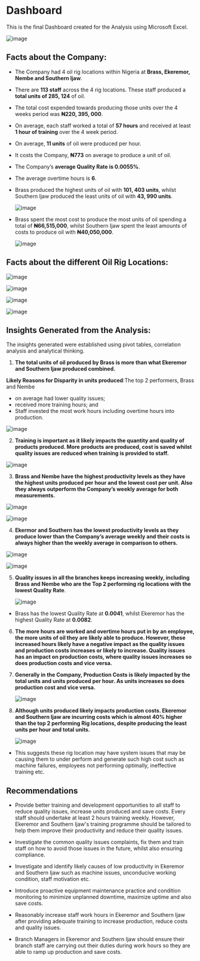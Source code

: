 # Dashboard

This is the final Dashboard created for the Analysis using Microsoft Excel.

  ![image](https://github.com/user-attachments/assets/aa2297f4-7033-4b8e-a0a2-a557849c9387)

## Facts about the Company:

- The Company had 4 oil rig locations within Nigeria at **Brass, Ekeremor, Nembe and Southern Ijaw**.
- There are **113 staff** across the 4 rig locations. These staff produced a **total units of 285, 124** of oil.
- The total cost expended towards producing those units over the 4 weeks period was **₦220, 395, 000**.
- On average, each staff worked a total of **57 hours** and received at least **1 hour of training** over the 4 week period.
- On average, **11 units** of oil were produced per hour.
- It costs the Company, **₦773** on average to produce a unit of oil.
- The Company’s **average Quality Rate is 0.0055%**.
- The average overtime hours is **6**.
- Brass produced the highest units of oil with **101, 403 units**, whilst Southern Ijaw produced the least units of oil with **43, 990 units**.
  
  ![image](https://github.com/user-attachments/assets/d386c37b-1af2-4b28-abe7-6b028e1bc409)

- Brass spent the most cost to produce the most units of oil spending a total of **₦66,515,000**, whilst Southern Ijaw spent the least amounts of costs to produce oil with **₦40,050,000**.

  ![image](https://github.com/user-attachments/assets/13e9e7e2-ac8a-42c8-86a1-5d14509ecd58)


## Facts about the different Oil Rig Locations:

![image](https://github.com/user-attachments/assets/ff7d293b-7d67-4ec5-8c84-3e0a2db07ac6)


![image](https://github.com/user-attachments/assets/83c77a00-ccd0-40c7-bd97-e5b69fabca0c)

  
![image](https://github.com/user-attachments/assets/0787b103-89a1-42f4-b0d2-9da41f99911e)

  
![image](https://github.com/user-attachments/assets/3e1d64e2-6d78-4eec-80b7-a7b1161498a9)


## Insights Generated from the Analysis:

The insights generated were established using pivot tables, correlation analysis and analytical thinking. 

1. **The total units of oil produced by Brass is more than what Ekeremor and Southern Ijaw produced combined.**
   
**Likely Reasons for Disparity in units produced**:The top 2 performers, Brass and Nembe
- on average had lower quality issues;
- received more training hours; and
- Staff invested the most work hours including overtime  hours into production.

![image](https://github.com/user-attachments/assets/650b0718-b494-4ec6-9f9e-a67d0b11123b)

2. **Training is important as it likely impacts the quantity and quality of products produced. More products are produced, cost is saved whilst quality issues are reduced when training is provided to staff.**

  ![image](https://github.com/user-attachments/assets/5aecbc79-776d-4ca8-8d42-cb066de7b86f)

3. **Brass and Nembe have the highest productivity levels as they have the highest units produced per hour and the lowest cost per unit. Also they always outperform the Company’s weekly average for both measurements.**

  ![image](https://github.com/user-attachments/assets/ce51ea36-9b72-4c56-b3a0-def8d711af22)


  ![image](https://github.com/user-attachments/assets/87fc3d24-d80b-4812-9db1-741e63f4b45f)


4. **Ekermor and Southern has the lowest productivity levels as they produce lower than the Company’s average weekly and their costs is always higher than the weekly average in comparison to others.**

  ![image](https://github.com/user-attachments/assets/5ee8a25d-6481-4067-b3b0-583620e45bf8)

  
  ![image](https://github.com/user-attachments/assets/4d6070a2-4651-4424-a4c5-ded72b3ef72f)

5. **Quality issues in all the branches keeps increasing weekly, including Brass and Nembe who are the Top 2 performing rig locations with the lowest Quality Rate**.

   ![image](https://github.com/user-attachments/assets/a43beead-2388-457e-9697-fbd1ecb2f657)

- Brass has the lowest Quality Rate at **0.0041**, whilst Ekeremor has the highest Quality Rate at **0.0082**.

6. **The more hours are worked and overtime hours put in by an employee, the more units of oil they are likely able to produce. However, these increased hours likely have a negative impact as the quality issues and production costs increases or likely to increase. Quality issues has an impact on production costs, where quality issues increases so does production costs and vice versa.**

7. **Generally in the Company, Production Costs is likely impacted by the total units and units produced per hour. As units increases so does production cost and vice versa.**

    ![image](https://github.com/user-attachments/assets/9791c48e-07b3-411a-9d79-822c304cf9e9)

8. **Although units produced likely impacts production costs. Ekeremor and Southern Ijaw are incurring costs which is almost 40% higher than the top 2 performing Rig locations, despite producing the least units per hour and total units.**

    ![image](https://github.com/user-attachments/assets/d2d141b2-b99b-4c2b-8949-c7d2cf12d69c)

- This suggests these rig location may have system issues that may be causing them to under perform and generate such high cost such as machine failures, employees not performing optimally, ineffective training etc.

## Recommendations

- Provide better training and development opportunities to all staff to reduce quality issues, increase units produced and save costs. Every staff should undertake at least 2 hours training weekly. However, Ekeremor and Southern Ijaw's training programme should be tailored to help them improve their productivity and reduce their quality issues.
  
- Investigate the common quality issues complaints, fix them and train staff on how to avoid those issues in the future, whilst also ensuring compliance.
  
- Investigate and identify likely causes of low productivity in Ekeremor and Southern Ijaw such as machine issues, unconducive working condition, staff motivation etc.
  
- Introduce proactive equipment maintenance practice and condition monitoring to minimize unplanned downtime, maximize uptime and also save costs.

- Reasonably increase staff work hours in Ekeremor and Southern Ijaw after providing adequate training to increase production, reduce costs and quality issues.

- Branch Managers in Ekeremor and Southern Ijaw  should ensure their branch staff are carrying out their duties during work hours so they are able to ramp up production and save costs.






